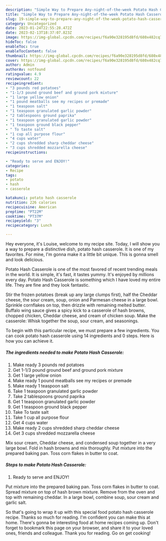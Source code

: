```yaml
---
description: "Simple Way to Prepare Any-night-of-the-week Potato Hash Casserole"
title: "Simple Way to Prepare Any-night-of-the-week Potato Hash Casserole"
slug: 19-simple-way-to-prepare-any-night-of-the-week-potato-hash-casserole
category: Uncategorized
date: 2023-01-24T22:55:28.472Z
date: 2023-02-13T18:37:07.823Z
image: https://img-global.cpcdn.com/recipes/f6a90e328195d8fd/680x482cq70/potato-hash-casserole-recipe-main-photo.jpg
hideToc: false
enableToc: true
enableTocContent: false
thumbnail: https://img-global.cpcdn.com/recipes/f6a90e328195d8fd/680x482cq70/potato-hash-casserole-recipe-main-photo.jpg
cover: https://img-global.cpcdn.com/recipes/f6a90e328195d8fd/680x482cq70/potato-hash-casserole-recipe-main-photo.jpg
author: Admin
authorAv: notfound
ratingvalue: 4.9
reviewcount: 22
recipeingredient:
- "3 pounds red potatoes"
- "1-1/3 pound ground beef and ground pork mixture"
- "1 large yellow onion"
- "1 pound meatballs see my recipes or premade"
- "1 teaspoon salt"
- "1 teaspoon granulated garlic powder"
- "2 tablespoons ground paprika"
- "1 teaspoon granulated garlic powder"
- "1 teaspoon ground black pepper"
- " To taste salt"
- "1 cup all purpose flour"
- "4 cups water"
- "2 cups shredded sharp cheddar cheese"
- "3 cups shredded mozzarella cheese"
recipeinstructions:

- "Ready to serve and ENJOY!"
categories:
- Recipe
tags:
- potato
- hash
- casserole

katakunci: potato hash casserole 
nutrition: 226 calories
recipecuisine: American
preptime: "PT22M"
cooktime: "PT37M"
recipeyield: "3"
recipecategory: Lunch

---
```



Hey everyone, it's Louise, welcome to my recipe site. Today, I will show you a way to prepare a distinctive dish, potato hash casserole. It is one of my favorites. For mine, I'm gonna make it a little bit unique. This is gonna smell and look delicious.

Potato Hash Casserole is one of the most favored of recent trending meals in the world. It is simple, it's fast, it tastes yummy. It's enjoyed by millions every day. Potato Hash Casserole is something which I have loved my entire life. They are fine and they look fantastic.

Stir the frozen potatoes (break up any large clumps first), half the Cheddar cheese, the sour cream, soup, onion and Parmesan cheese in a large bowl. Sprinkle cornflakes on top, then drizzle with remaining melted butter. Buffalo wing sauce gives a spicy kick to a casserole of hash browns, chopped chicken, Cheddar cheese, and cream of chicken soup. Make the casserole: Whisk together the soup, sour cream, and seasonings.


To begin with this particular recipe, we must prepare a few ingredients. You can cook potato hash casserole using 14 ingredients and 0 steps. Here is how you can achieve it.

<!--inarticleads1-->

##### The ingredients needed to make Potato Hash Casserole:

1. Make ready 3 pounds red potatoes
1. Get 1-1/3 pound ground beef and ground pork mixture
1. Get 1 large yellow onion
1. Make ready 1 pound meatballs see my recipes or premade
1. Make ready 1 teaspoon salt
1. Take 1 teaspoon granulated garlic powder
1. Take 2 tablespoons ground paprika
1. Get 1 teaspoon granulated garlic powder
1. Get 1 teaspoon ground black pepper
1. Take  To taste salt
1. Take 1 cup all purpose flour
1. Get 4 cups water
1. Make ready 2 cups shredded sharp cheddar cheese
1. Get 3 cups shredded mozzarella cheese


Mix sour cream, Cheddar cheese, and condensed soup together in a very large bowl. Fold in hash browns and mix thoroughly. Put mixture into the prepared baking pan. Toss corn flakes in butter to coat. 

<!--inarticleads2-->

##### Steps to make Potato Hash Casserole:


1. Ready to serve and ENJOY!

Put mixture into the prepared baking pan. Toss corn flakes in butter to coat. Spread mixture on top of hash brown mixture. Remove from the oven and top with remaining cheddar. In a large bowl, combine soup, sour cream and garlic salt. 

So that's going to wrap it up with this special food potato hash casserole recipe. Thanks so much for reading. I'm confident you can make this at home. There's gonna be interesting food at home recipes coming up. Don't forget to bookmark this page on your browser, and share it to your loved ones, friends and colleague. Thank you for reading. Go on get cooking!
